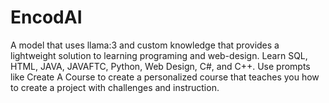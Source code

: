 # EncodAI
A model that uses llama:3 and custom knowledge that provides a lightweight solution to learning programing and web-design. Learn SQL, HTML, JAVA, JAVAFTC, Python, Web Design, C#, and C++. Use prompts like Create A Course to create a personalized course that teaches you how to create a project with challenges and instruction. 
